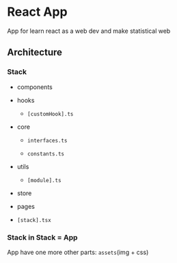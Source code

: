 # React App

App for learn react as a web dev and make statistical web

## Architecture

### Stack

* components

* hooks

  * `[customHook].ts`

* core

  * `interfaces.ts`

  * `constants.ts`

* utils

  * `[module].ts`

* store

* pages

* `[stack].tsx`

### Stack in Stack = App

App have one more other parts: `assets`(img + css)

